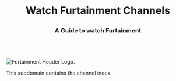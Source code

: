 <h1><p align="center">Watch Furtainment Channels</p></h1>
<h3><p align="center">
  <b>A Guide to watch Furtainment</b></br></br>
</p></h3></br>

![Furtainment Header Logo.](https://cdn.furrys.org/github/furtainment/images/furtainment_github_1500x400.png)

This subdomain contains the channel index
